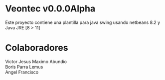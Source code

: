 # Veontec v0.0.0Alpha
Este proyecto contiene una plantilla para java swing 
usando netbeans 8.2 y Java JRE [8 > 11]

# Colaboradores
Victor Jesus Maximo Abundio <br>
Boris Parra Lemus <br>
Angel Francisco <br>

